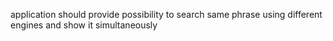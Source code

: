 application should provide possibility to search same phrase using different engines and show it simultaneously